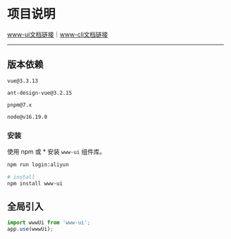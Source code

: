 # 项目说明

[www-ui文档链接](https://ui.nldzy.com/)｜[www-cli文档链接](https://codeup.aliyun.com/64a8f522a708906d745acea8/web/management-system-vue/tree/master/cli)

---

## 版本依赖

`vue@3.3.13`

`ant-design-vue@3.2.15`

`pnpm@7.x`

`node@v16.19.0`

### 安装

使用 npm 或 * 安装 `www-ui` 组件库。

```bash
npm run login:aliyun

# install
npm install www-ui
```

## 全局引入

```js
import wwwUi from 'www-ui';
app.use(wwwUi);

```
